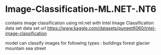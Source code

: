 # Image-Classification-ML.NET-.NT6


contains image classification using ml.net with Intel Image Classification data set 
data set url https://www.kaggle.com/datasets/puneet6060/intel-image-classification

model can classify images for following types :
buildings
forest
glacier
mountain
sea
street


